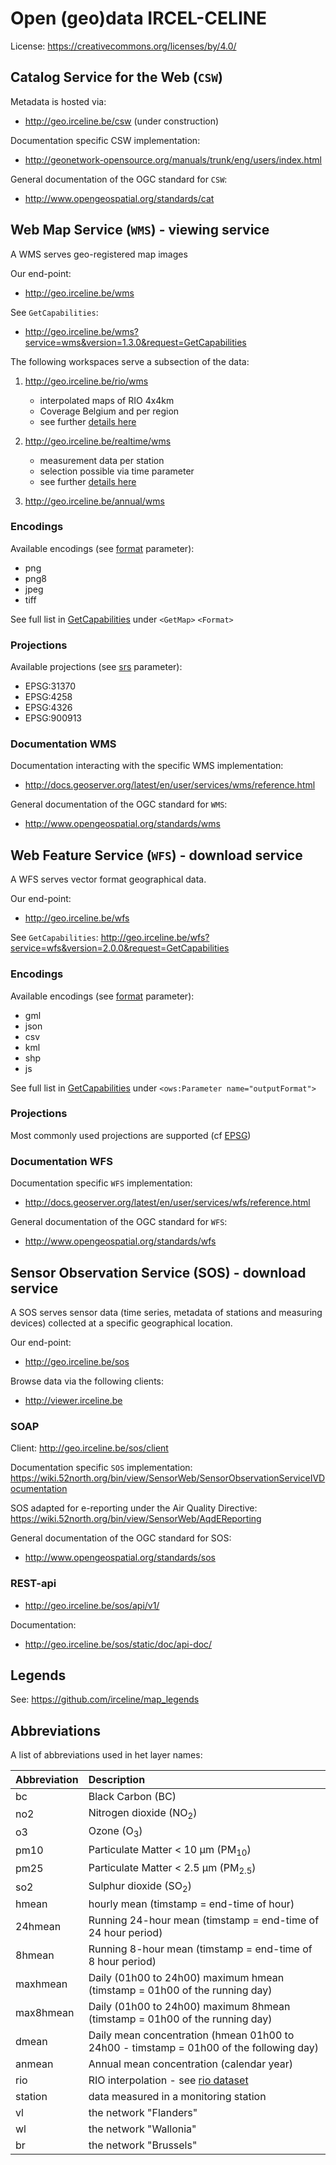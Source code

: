 # Open (geo)data IRCEL-CELINE
License: https://creativecommons.org/licenses/by/4.0/

## Catalog Service for the Web (`CSW`)
Metadata is hosted via:
* http://geo.irceline.be/csw (under construction)

Documentation specific CSW implementation:
* http://geonetwork-opensource.org/manuals/trunk/eng/users/index.html

General documentation of the OGC standard for `CSW`:
* http://www.opengeospatial.org/standards/cat

## Web Map Service (`WMS`) - viewing service
A WMS serves geo-registered map images

Our end-point:
* http://geo.irceline.be/wms

See `GetCapabilities`:
* http://geo.irceline.be/wms?service=wms&version=1.3.0&request=GetCapabilities

The following workspaces serve a subsection of the data:

1. http://geo.irceline.be/rio/wms
    - interpolated maps of RIO 4x4km
    - Coverage Belgium and per region
    - see further [details here](datasets/rio.md)

2. http://geo.irceline.be/realtime/wms
    - measurement data per station
    - selection possible via time parameter
    - see further [details here](datasets/measurements.md)

3. http://geo.irceline.be/annual/wms

### Encodings
Available encodings (see [format](http://docs.geoserver.org/latest/en/user/services/wms/outputformats.html#wms-output-formats) parameter):
* png
* png8
* jpeg
* tiff

See full list in [GetCapabilities](http://geo.irceline.be/wms?service=wms&version=1.3.0&request=GetCapabilities) under `<GetMap>` `<Format>`

### Projections
Available projections (see [srs](http://docs.geoserver.org/latest/en/user/services/wms/reference.html#wms-getmap) parameter):
* EPSG:31370
* EPSG:4258
* EPSG:4326
* EPSG:900913

### Documentation WMS
Documentation interacting with the specific WMS implementation:
* http://docs.geoserver.org/latest/en/user/services/wms/reference.html

General documentation of the OGC standard for `WMS`:
* http://www.opengeospatial.org/standards/wms

## Web Feature Service (`WFS`) - download service
A WFS serves vector format geographical data.

Our end-point:
* http://geo.irceline.be/wfs

See `GetCapabilities`:
http://geo.irceline.be/wfs?service=wfs&version=2.0.0&request=GetCapabilities

### Encodings
Available encodings (see [format](http://docs.geoserver.org/latest/en/user/services/wms/outputformats.html#wms-output-formats) parameter):
* gml
* json
* csv
* kml
* shp
* js

See full list in [GetCapabilities](http://geo.irceline.be/wfs?service=wfs&version=2.0.0&request=GetCapabilities) under `<ows:Parameter name="outputFormat">`

### Projections
Most commonly used projections are supported (cf [EPSG](https://www.epsg-registry.org/))

### Documentation WFS
Documentation specific `WFS` implementation:
* http://docs.geoserver.org/latest/en/user/services/wfs/reference.html

General documentation of the OGC standard for `WFS`:
* http://www.opengeospatial.org/standards/wfs

## Sensor Observation Service (SOS) - download service
A SOS serves sensor data (time series, metadata of stations and measuring devices) collected at a specific geographical location.

Our end-point:
* http://geo.irceline.be/sos

Browse data via the following clients:
* http://viewer.irceline.be

### SOAP
Client:
http://geo.irceline.be/sos/client

Documentation specific `SOS` implementation:
https://wiki.52north.org/bin/view/SensorWeb/SensorObservationServiceIVDocumentation

SOS adapted for e-reporting under the Air Quality Directive:
https://wiki.52north.org/bin/view/SensorWeb/AqdEReporting

General documentation of the OGC standard for SOS:
* http://www.opengeospatial.org/standards/sos

### REST-api
* http://geo.irceline.be/sos/api/v1/

Documentation:
* http://geo.irceline.be/sos/static/doc/api-doc/

## Legends
See: https://github.com/irceline/map_legends

## Abbreviations
A list of abbreviations used in het layer names:

| Abbreviation | Description                                                                                      |
|:-------------|:-------------------------------------------------------------------------------------------------|
| bc           | Black Carbon (BC)                                                                                |
| no2          | Nitrogen dioxide (NO<sub>2</sub>)                                                                |
| o3           | Ozone (O<sub>3</sub>)                                                                            |
| pm10         | Particulate Matter < 10 µm (PM<sub>10</sub>)                                                     |
| pm25         | Particulate Matter < 2.5 µm (PM<sub>2.5</sub>)                                                   |
| so2          | Sulphur dioxide (SO<sub>2</sub>)                                                                 |
| hmean        | hourly mean (timstamp = end-time of hour)                                                        |
| 24hmean      | Running 24-hour mean (timstamp = end-time of 24 hour period)                                     |
| 8hmean       | Running 8-hour mean (timstamp = end-time of 8 hour period)                                       |
| maxhmean     | Daily (01h00 to 24h00) maximum hmean (timstamp = 01h00 of the running day)                       |
| max8hmean    | Daily (01h00 to 24h00) maximum 8hmean (timstamp = 01h00 of the running day)                      |
| dmean        | Daily mean concentration (hmean 01h00 to 24h00 - timstamp = 01h00 of the following day) |
| anmean       | Annual mean concentration (calendar year)                                                     |
| rio          | RIO interpolation - see [rio dataset](datasets/rio.md)                                           |
| station      | data measured in a monitoring station                                                             |
| vl           | the network "Flanders"                                                                           |
| wl           | the network "Wallonia"                                                                           |
| br           | the network "Brussels"                                                                           |
